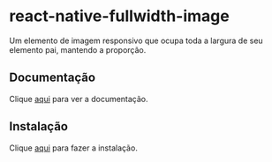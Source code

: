 # react-native-fullwidth-image

Um elemento de imagem responsivo que ocupa toda a largura de seu elemento pai, mantendo a proporção.

## Documentação

Clique [aqui](https://github.com/wassgha/react-native-fullwidth-image) para ver a documentação.

## Instalação

Clique [aqui](https://www.npmjs.com/package/react-native-fullwidth-image) para fazer a instalação.
